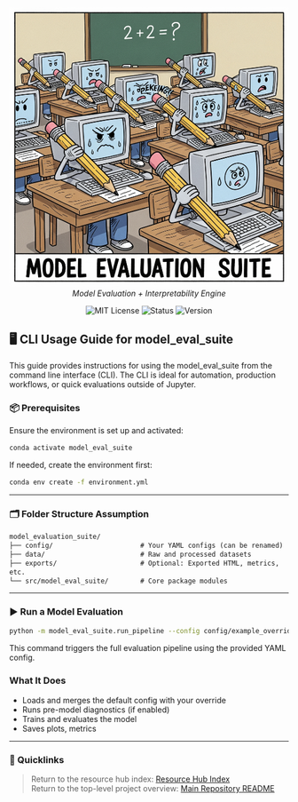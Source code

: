 <p align="center">
  <img src="../../repo_files/hero_banner.png" width="1000"/>
  <br>
  <em>Model Evaluation + Interpretability Engine</em>
</p>
<p align="center">
  <img alt="MIT License" src="https://img.shields.io/badge/license-MIT-blue">
  <img alt="Status" src="https://img.shields.io/badge/status-beta-yellow">
  <img alt="Version" src="https://img.shields.io/badge/version-v0.1.0-blueviolet">
</p>

## 🖥️ CLI Usage Guide for model_eval_suite

This guide provides instructions for using the model_eval_suite from the command line interface (CLI). The CLI is ideal for automation, production workflows, or quick evaluations outside of Jupyter.

### 📦 Prerequisites

Ensure the environment is set up and activated:

```bash
conda activate model_eval_suite
```

If needed, create the environment first:

```bash
conda env create -f environment.yml
```

---

### 🗂️ Folder Structure Assumption

```text
model_evaluation_suite/
├── config/                      # Your YAML configs (can be renamed)
├── data/                        # Raw and processed datasets
├── exports/                     # Optional: Exported HTML, metrics, etc.
└── src/model_eval_suite/        # Core package modules
```

---

### ▶️ Run a Model Evaluation

```bash
python -m model_eval_suite.run_pipeline --config config/example_override.yaml
```

This command triggers the full evaluation pipeline using the provided YAML config.

### What It Does

- Loads and merges the default config with your override
- Runs pre-model diagnostics (if enabled)
- Trains and evaluates the model
- Saves plots, metrics

---

### 📎 Quicklinks
> Return to the resource hub index: [Resource Hub Index](../hub_index.md)  
> Return to the top-level project overview: [Main Repository README](../../README.md)
